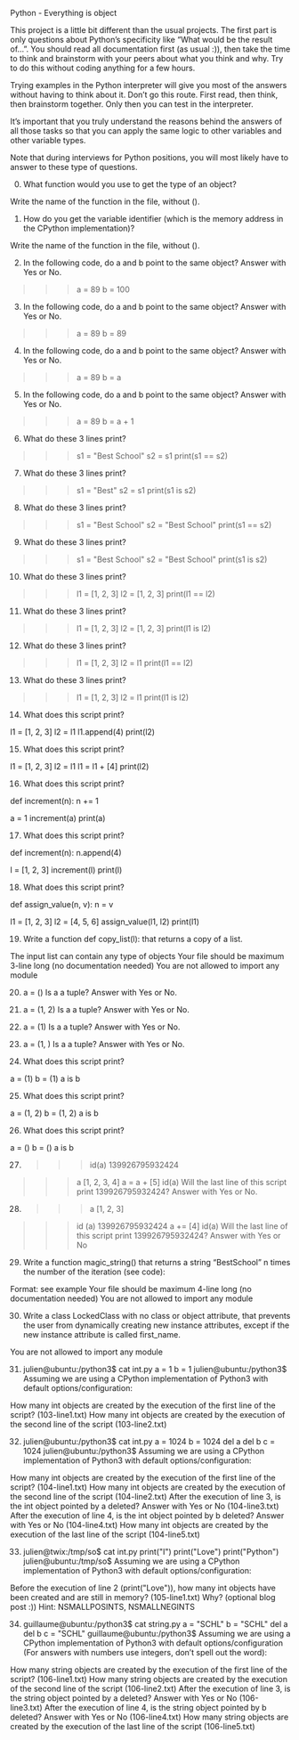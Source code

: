  Python - Everything is object

This project is a little bit different than the usual projects. The first part is only questions about Python’s specificity like “What would be the result of…”. You should read all documentation first (as usual :)), then take the time to think and brainstorm with your peers about what you think and why. Try to do this without coding anything for a few hours.

Trying examples in the Python interpreter will give you most of the answers without having to think about it. Don’t go this route. First read, then think, then brainstorm together. Only then you can test in the interpreter.

It’s important that you truly understand the reasons behind the answers of all those tasks so that you can apply the same logic to other variables and other variable types.

Note that during interviews for Python positions, you will most likely have to answer to these type of questions.

0. What function would you use to get the type of an object?

Write the name of the function in the file, without ().

1. How do you get the variable identifier (which is the memory address in the CPython implementation)?

Write the name of the function in the file, without ().

2. In the following code, do a and b point to the same object? Answer with Yes or No.

>>> a = 89
>>> b = 100

3. In the following code, do a and b point to the same object? Answer with Yes or No.

>>> a = 89
>>> b = 89

4. In the following code, do a and b point to the same object? Answer with Yes or No.

>>> a = 89
>>> b = a

5. In the following code, do a and b point to the same object? Answer with Yes or No.

>>> a = 89
>>> b = a + 1

6. What do these 3 lines print?

>>> s1 = "Best School"
>>> s2 = s1
>>> print(s1 == s2)

7. What do these 3 lines print?

>>> s1 = "Best"
>>> s2 = s1
>>> print(s1 is s2)

8. What do these 3 lines print?

>>> s1 = "Best School"
>>> s2 = "Best School"
>>> print(s1 == s2)

9. What do these 3 lines print?

>>> s1 = "Best School"
>>> s2 = "Best School"
>>> print(s1 is s2)

10. What do these 3 lines print?

>>> l1 = [1, 2, 3]
>>> l2 = [1, 2, 3] 
>>> print(l1 == l2)

11. What do these 3 lines print?

>>> l1 = [1, 2, 3]
>>> l2 = [1, 2, 3] 
>>> print(l1 is l2)

12. What do these 3 lines print?

>>> l1 = [1, 2, 3]
>>> l2 = l1
>>> print(l1 == l2)

13. What do these 3 lines print?

>>> l1 = [1, 2, 3]
>>> l2 = l1
>>> print(l1 is l2)

14. What does this script print?

l1 = [1, 2, 3]
l2 = l1
l1.append(4)
print(l2)

15. What does this script print?

l1 = [1, 2, 3]
l2 = l1
l1 = l1 + [4]
print(l2)

16. What does this script print?

def increment(n):
    n += 1

a = 1
increment(a)
print(a)

17. What does this script print?

def increment(n):
    n.append(4)

l = [1, 2, 3]
increment(l)
print(l)

18. What does this script print?

def assign_value(n, v):
    n = v

l1 = [1, 2, 3]
l2 = [4, 5, 6]
assign_value(l1, l2)
print(l1)

19. Write a function def copy_list(l): that returns a copy of a list.

The input list can contain any type of objects
Your file should be maximum 3-line long (no documentation needed)
You are not allowed to import any module

20. a = ()
Is a a tuple? Answer with Yes or No.

21. a = (1, 2)
Is a a tuple? Answer with Yes or No.

22. a = (1)
Is a a tuple? Answer with Yes or No.

23. a = (1, )
Is a a tuple? Answer with Yes or No.

24. What does this script print?

a = (1)
b = (1)
a is b

25. What does this script print?

a = (1, 2)
b = (1, 2)
a is b

26. What does this script print?

a = ()
b = ()
a is b

27. >>> id(a)
139926795932424
>>> a
[1, 2, 3, 4]
>>> a = a + [5]
>>> id(a)
Will the last line of this script print 139926795932424? Answer with Yes or No.

28. >>> a
[1, 2, 3]
>>> id (a)
139926795932424
>>> a += [4]
>>> id(a)
Will the last line of this script print 139926795932424? Answer with Yes or No

29. Write a function magic_string() that returns a string “BestSchool” n times the number of the iteration (see code):

Format: see example
Your file should be maximum 4-line long (no documentation needed)
You are not allowed to import any module

30. Write a class LockedClass with no class or object attribute, that prevents the user from dynamically creating new instance attributes, except if the new instance attribute is called first_name.

You are not allowed to import any module

31. julien@ubuntu:/python3$ cat int.py 
a = 1
b = 1
julien@ubuntu:/python3$ 
Assuming we are using a CPython implementation of Python3 with default options/configuration:

How many int objects are created by the execution of the first line of the script? (103-line1.txt)
How many int objects are created by the execution of the second line of the script (103-line2.txt)

32. julien@ubuntu:/python3$ cat int.py 
a = 1024
b = 1024
del a
del b
c = 1024
julien@ubuntu:/python3$ 
Assuming we are using a CPython implementation of Python3 with default options/configuration:

How many int objects are created by the execution of the first line of the script? (104-line1.txt)
How many int objects are created by the execution of the second line of the script (104-line2.txt)
After the execution of line 3, is the int object pointed by a deleted? Answer with Yes or No (104-line3.txt)
After the execution of line 4, is the int object pointed by b deleted? Answer with Yes or No (104-line4.txt)
How many int objects are created by the execution of the last line of the script (104-line5.txt)

33. julien@twix:/tmp/so$ cat int.py 
print("I")
print("Love")
print("Python")
julien@ubuntu:/tmp/so$ 
Assuming we are using a CPython implementation of Python3 with default options/configuration:

Before the execution of line 2 (print("Love")), how many int objects have been created and are still in memory? (105-line1.txt)
Why? (optional blog post :))
Hint: NSMALLPOSINTS, NSMALLNEGINTS

34. guillaume@ubuntu:/python3$ cat string.py 
a = "SCHL"
b = "SCHL"
del a
del b
c = "SCHL"
guillaume@ubuntu:/python3$ 
Assuming we are using a CPython implementation of Python3 with default options/configuration (For answers with numbers use integers, don’t spell out the word):

How many string objects are created by the execution of the first line of the script? (106-line1.txt)
How many string objects are created by the execution of the second line of the script (106-line2.txt)
After the execution of line 3, is the string object pointed by a deleted? Answer with Yes or No (106-line3.txt)
After the execution of line 4, is the string object pointed by b deleted? Answer with Yes or No (106-line4.txt)
How many string objects are created by the execution of the last line of the script (106-line5.txt)
